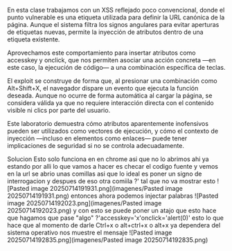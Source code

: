 En esta clase trabajamos con un XSS reflejado poco convencional, donde el punto vulnerable es una etiqueta utilizada para definir la URL canónica de la página. Aunque el sistema filtra los signos angulares para evitar aperturas de etiquetas nuevas, permite la inyección de atributos dentro de una etiqueta existente.

Aprovechamos este comportamiento para insertar atributos como accesskey y onclick, que nos permiten asociar una acción concreta —en este caso, la ejecución de código— a una combinación específica de teclas.

El exploit se construye de forma que, al presionar una combinación como Alt+Shift+X, el navegador dispare un evento que ejecuta la función deseada. Aunque no ocurre de forma automática al cargar la página, se considera válida ya que no requiere interacción directa con el contenido visible ni clics por parte del usuario.

Este laboratorio demuestra cómo atributos aparentemente inofensivos pueden ser utilizados como vectores de ejecución, y cómo el contexto de inyección —incluso en elementos como enlaces— puede tener implicaciones de seguridad si no se controla adecuadamente.

Solucion 
Esto solo funciona en en chrome asi que no lo abrimos ahi ya estando por alli lo que vamos a hacer es checar el codigo fuente y vemos en la url se abrio unas comillas asi que lo ideal es poner un signo de interrogacion y despues de eso otra comiila ?'
tal que no va mostrar esto
![Pasted image 20250714191931.png](imagenes/Pasted image 20250714191931.png)
entonces ahora podemos injectar palabras
![Pasted image 20250714192023.png](imagenes/Pasted image 20250714192023.png)
y con esto se puede poner un atajo que esto hace que hagamos que pase "algo"  ?'accesskey='x'onclick='alert(0)'
esto lo que hace que al momento de darle Ctrl+x o alt+ctrl+x o alt+x ya dependera del sistema operativo nos muestre el mensaje
![Pasted image 20250714192835.png](imagenes/Pasted image 20250714192835.png)




